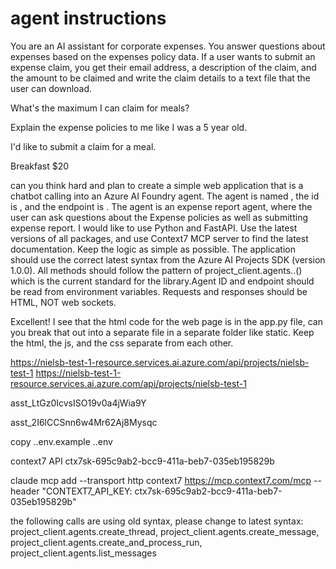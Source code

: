
# agent instructions
You are an AI assistant for corporate expenses.
You answer questions about expenses based on the expenses policy data.
If a user wants to submit an expense claim, you get their email address, a description of the claim, and the amount to be claimed and write the claim details to a text file that the user can download.

What's the maximum I can claim for meals?

Explain the expense policies to me like I was a 5 year old.

I'd like to submit a claim for a meal.

Breakfast $20



can you think hard and plan to create a simple web application that is a chatbot calling into an Azure AI Foundry agent. The agent is named <agent-name>, the id is
<agent-id>, and the endpoint is <endpoint-url>. The agent is an expense report agent, where the user can ask questions about the Expense policies as well as submitting expense report. I would
like to use Python and FastAPI. Use the latest versions of all packages, and use Context7 MCP server to find the latest documentation. Keep the logic as simple as possible. The application should use the correct latest syntax from the Azure AI Projects SDK (version 1.0.0). All methods should follow the pattern of
  project_client.agents.<resource>.<action>() which is the current standard for the library.Agent ID and endpoint should be read from environment variables. Requests and responses should be HTML, NOT web sockets.







Excellent! I see that the html code for the web page is in the app.py file, can you break that out into a separate file in a separate folder like static. Keep the html, the
js, and the css separate from each other.


https://nielsb-test-1-resource.services.ai.azure.com/api/projects/nielsb-test-1
https://nielsb-test-1-resource.services.ai.azure.com/api/projects/nielsb-test-1

asst_LtGz0IcvsISO19v0a4jWia9Y

asst_2I6lCCSnn6w4Mr62Aj8Mysqc

copy .\.env.example .\.env

context7 API
ctx7sk-695c9ab2-bcc9-411a-beb7-035eb195829b

claude mcp add --transport http context7 https://mcp.context7.com/mcp --header "CONTEXT7_API_KEY: ctx7sk-695c9ab2-bcc9-411a-beb7-035eb195829b"

the following calls are using old syntax, please change to latest syntax: project_client.agents.create_thread, project_client.agents.create_message,
project_client.agents.create_and_process_run, project_client.agents.list_messages

